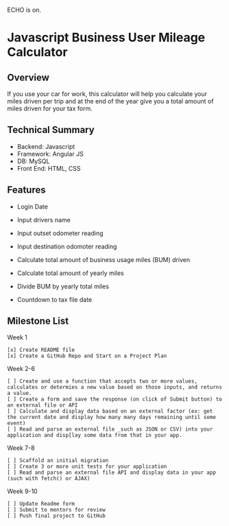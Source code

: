 ECHO is on.
# Javascript Business User Mileage Calculator 

## Overview 
If you use your car for work, this calculator will help you calculate your miles driven per trip and at the end of the year give you a total amount of miles driven for your tax form. 

## Technical Summary

* Backend: Javascript
* Framework: Angular JS
* DB: MySQL
* Front End: HTML, CSS

## Features

* Login Date

* Input drivers name

* Input outset odometer reading 

* Input destination odomoter reading

* Calculate total amount of business usage miles    (BUM) driven

* Calculate total amount of yearly miles

* Divide BUM by yearly total miles

* Countdown to tax file date

## Milestone List

Week 1

    [x] Create README file
    [x] Create a GitHub Repo and Start on a Project Plan

Week 2-6

    [ ] Create and use a function that accepts two or more values, calculates or determies a new value based on those inputs, and returns a value.
    [ ] Create a form and save the response (on click of Submit button) to an external file or API
    [ ] Calculate and display data based on an external factor (ex: get the current date and display how many many days remaining until some event)
    [ ] Read and parse an external file _such as JSON or CSV) into your application and disp[lay some data from that in your app.

    
Week 7-8

    [ ] Scaffold an initial migration
    [ ] Create 3 or more unit tests for your application
    [ ] Read and parse an external file API and display data in your app (such with fetch() or AJAX)
   
Week 9-10

    [ ] Update Readme form
    [ ] Submit to mentors for review 
    [ ] Push final project to GitHub